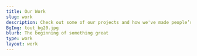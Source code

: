 ```yaml
---
title: Our Work
slug: work
description: Check out some of our projects and how we've made people’s dreams a reality
BgImg: tout_bg20.jpg
blurb: The beginning of something great
type: work
layout: work
---
```

